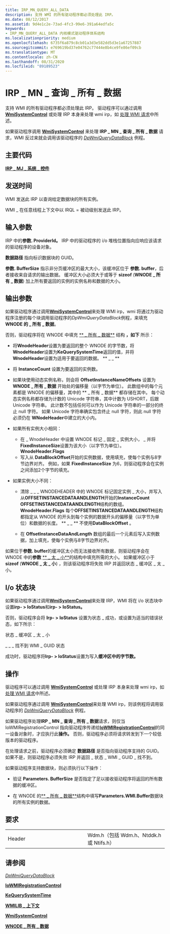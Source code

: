 ```yaml
---
title: IRP_MN_QUERY_ALL_DATA
description: 支持 WMI 的所有驱动程序都必须处理此 IRP。
ms.date: 08/12/2017
ms.assetid: 9d4e1c2e-73ad-4fc3-99e6-391a64edfa5c
keywords:
- IRP_MN_QUERY_ALL_DATA 内核模式驱动程序体系结构
ms.localizationpriority: medium
ms.openlocfilehash: 6735f6a879c8cb01a3d3e582dd5d3e1a67257887
ms.sourcegitcommit: e769619bd37e04762c77444e8b4ce9fe86ef09cb
ms.translationtype: MT
ms.contentlocale: zh-CN
ms.lasthandoff: 08/31/2020
ms.locfileid: "89189523"
---
```

# <a name="irp_mn_query_all_data"></a>IRP \_ MN \_ 查询 \_ 所有 \_ 数据


支持 WMI 的所有驱动程序都必须处理此 IRP。 驱动程序可以通过调用 [**WmiSystemControl**](/windows-hardware/drivers/ddi/wmilib/nf-wmilib-wmisystemcontrol) 或处理 IRP 本身来处理 wmi irp，如 [处理 WMI 请求](./handling-wmi-requests.md)中所述。

如果驱动程序调用 [**WmiSystemControl**](/windows-hardware/drivers/ddi/wmilib/nf-wmilib-wmisystemcontrol) 来处理 **IRP \_ MN \_ 查询 \_ 所有 \_ 数据** 请求，WMI 反过来就会调用该驱动程序的 [*DpWmiQueryDataBlock*](/windows-hardware/drivers/ddi/wmilib/nc-wmilib-wmi_query_datablock_callback) 例程。

<a name="major-code"></a>主要代码
----------

[**IRP \_ MJ \_ 系统 \_ 控件**](irp-mj-system-control.md)

<a name="when-sent"></a>发送时间
---------

WMI 发送此 IRP 以查询给定数据块的所有实例。

WMI \_ 在任意线程上下文中以 IRQL = 被动级别发送此 IRP。

## <a name="input-parameters"></a>输入参数


IRP 中的**参数. ProviderId。** IRP 中的驱动程序的 i/o 堆栈位置指向应响应该请求的驱动程序的设备对象。

**数据路径** 指向标识数据块的 GUID。

**参数. BufferSize** 指示非分页缓冲区的最大大小，该缓冲区位于 **参数. buffer**，后者接收来自请求的输出数据。 缓冲区大小必须大于或等于 **sizeof** (**WNODE \_ 所有 \_ 数据**) 加上所有要返回的实例的实例名称和数据的大小。

## <a name="output-parameters"></a>输出参数


如果驱动程序通过调用[**WmiSystemControl**](/windows-hardware/drivers/ddi/wmilib/nf-wmilib-wmisystemcontrol)来处理 WMI irp，wmi 将通过为驱动程序注册的每个块调用驱动程序的*DpWmiQueryDataBlock*例程，来填充**WNODE 的 \_ 所有 \_ 数据**。

否则，驱动程序将在 WNODE 中填充 [** \_ 所有 \_ 数据**](/windows-hardware/drivers/ddi/wmistr/ns-wmistr-tagwnode_all_data) 结构 **，如下** 所示：

-   将**WnodeHeader**设置为要返回的整个 WNODE 的字节数，将**WnodeHeader**设置为**KeQuerySystemTime**返回的值，并将**WnodeHeader**设置为适用于要返回的数据。 ** \_ \_ **

-   将 **InstanceCount** 设置为要返回的实例数。

-   如果块使用动态实例名称，则会将 **OffsetInstanceNameOffsets** 设置为 **WNODE \_ 所有 \_ 数据** 开始处的偏移量（以字节为单位）。 此数组中的每个元素都是 WNODE 的偏移量，其中的 ** \_ 所有 \_ 数据** 都存储在其中。 每个动态实例名称都存储为计数的 Unicode 字符串，其中计数为 USHORT，后跟 Unicode 字符串。 此计数不包括任何可以作为 Unicode 字符串的一部分的终止 null 字符。 如果 Unicode 字符串确实包含终止 null 字符，则此 null 字符必须仍在 **WNodeHeader**中建立的大小内。

-   如果所有实例大小相同：
    -   在 \_ WnodeHeader 中设置 WNODE 标记 \_ 固定 \_ 实例大小， \_ 并将**FixedInstanceSize**设置为该大小（以字节为单位）。 **WnodeHeader.Flags**
    -   写入从 **DataBlockOffset**开始的实例数据，使用填充，使每个实例与8字节边界对齐。 例如，如果 **FixedInstanceSize** 为6，则驱动程序会在实例之间添加2个字节的填充。
-   如果实例大小不同：
    -   清除 \_ \_ \_ WNODEHEADER 中的 WNODE 标记固定实例 \_ 大小，并写入从**OFFSETINSTANCEDATAANDLENGTH**开始的**InstanceCount** **OFFSETINSTANCEDATAANDLENGTH**结构的数组。 **WnodeHeader.Flags** 每个**OFFSETINSTANCEDATAANDLENGTH**结构都指定从 WNODE 的开头到每个实例的数据开头的偏移量（以字节为单位）和数据的长度。 ** \_ \_ ** 不使用**DataBlockOffset** 。

    -   在 **OffsetInstanceDataAndLength** 数组的最后一个元素后写入实例数据，加上填充，使每个实例与8字节边界对齐。

如果位于**参数. buffer**的缓冲区太小而无法接收所有数据，则驱动程序会在 WNODE 中的**参数** [** \_ 太 \_ 小**](/windows-hardware/drivers/ddi/wmistr/ns-wmistr-tagwnode_too_small)的结构中填充所需的大小。 如果缓冲区小于 **sizeof** (**WNODE \_ 太 \_ 小**) ，则该驱动程序将失败 IRP 并返回状态 \_ 缓冲区 \_ 太 \_ 小。

## <a name="io-status-block"></a>I/o 状态块


如果驱动程序通过调用[**WmiSystemControl**](/windows-hardware/drivers/ddi/wmilib/nf-wmilib-wmisystemcontrol)来处理 IRP，WMI 将在 i/o 状态块中设置**irp- &gt; IoStatus**和**irp- &gt; IoStatus。**

否则，驱动程序会将 **Irp- &gt; IoStatus** 设置为状态 \_ 成功，或设置为适当的错误状态，如下所示：

状态 \_ 缓冲区 \_ 太 \_ 小

\_ \_ \_ 找不到 WMI \_ GUID 状态

成功时，驱动程序将**Irp- &gt; IoStatus**设置为写入**缓冲区中的字节数。**

<a name="operation"></a>操作
---------

驱动程序可以通过调用 [**WmiSystemControl**](/windows-hardware/drivers/ddi/wmilib/nf-wmilib-wmisystemcontrol) 或处理 IRP 本身来处理 wmi irp，如 [处理 WMI 请求](./handling-wmi-requests.md)中所述。

如果驱动程序通过调用 [**WmiSystemControl**](/windows-hardware/drivers/ddi/wmilib/nf-wmilib-wmisystemcontrol)来处理 WMI irp，则该例程将调用驱动程序的 [*DpWmiQueryDataBlock*](/windows-hardware/drivers/ddi/wmilib/nc-wmilib-wmi_query_datablock_callback) 例程。

如果驱动程序处理**IRP \_ MN \_ 查询 \_ 所有 \_ 数据**请求，则仅当 IoWMIRegistrationControl 指向驱动程序传递给[**IoWMIRegistrationControl**](/windows-hardware/drivers/ddi/wdm/nf-wdm-iowmiregistrationcontrol)的同一设备对象时，才应执行此**操作。** 否则，驱动程序必须将请求转发到下一个较低版本的驱动程序。

在处理请求之前，驱动程序必须确定 **数据路径** 是否指向驱动程序支持的 GUID。 如果不是，则驱动程序必须失败 IRP 并返回 \_ 状态 \_ WMI \_ GUID \_ 找不到。

如果驱动程序支持数据块，则必须执行以下操作：

-   验证 **Parameters. BufferSize** 是否指定了足以接收驱动程序将返回的所有数据的缓冲区。

-   在 WNODE 的[** \_ 所有 \_ 数据**](/windows-hardware/drivers/ddi/wmistr/ns-wmistr-tagwnode_all_data)结构中填写**Parameters.WMI.Buffer**数据块的所有实例的数据。

<a name="requirements"></a>要求
------------

<table>
<colgroup>
<col width="50%" />
<col width="50%" />
</colgroup>
<tbody>
<tr class="odd">
<td><p>Header</p></td>
<td>Wdm.h（包括 Wdm.h、Ntddk.h 或 Ntifs.h）</td>
</tr>
</tbody>
</table>

## <a name="see-also"></a>请参阅


[*DpWmiQueryDataBlock*](/windows-hardware/drivers/ddi/wmilib/nc-wmilib-wmi_query_datablock_callback)

[**IoWMIRegistrationControl**](/windows-hardware/drivers/ddi/wdm/nf-wdm-iowmiregistrationcontrol)

[**KeQuerySystemTime**](https://docs.microsoft.com/windows-hardware/drivers/ddi/wdm/nf-wdm-kequerysystemtime)

[**WMILIB \_ 上下文**](/windows-hardware/drivers/ddi/wmilib/ns-wmilib-_wmilib_context)

[**WmiSystemControl**](/windows-hardware/drivers/ddi/wmilib/nf-wmilib-wmisystemcontrol)

[**WNODE \_ 所有 \_ 数据**](/windows-hardware/drivers/ddi/wmistr/ns-wmistr-tagwnode_all_data)

 

